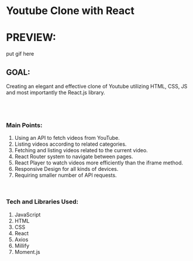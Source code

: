 # Youtube Clone with React


<h1>PREVIEW:</h1>

put gif here

<h2>GOAL:</h2>

Creating an elegant and effective clone of Youtube utilizing HTML, CSS, JS and most importantly the React.js library.

<br/>

<br/>

<h3>Main Points:</h3>

<ol>
  <li>Using an API to fetch videos from YouTube.</li>
  <li>Listing videos according to related categories.</li>
  <li>Fetching and listing videos related to the current video.</li>
  <li>React Router system to navigate between pages.</li>
  <li>React Player to watch videos more efficiently than the iframe method.</li>
  <li>Responsive Design for all kinds of devices.</li>
  <li>Requiring smaller number of API requests.</li>
</ol>

<br/>

<h3>Tech and Libraries Used:</h3>

<ol>
  <li>JavaScript</li>
  <li>HTML</li>
  <li>CSS</li>
  <li>React</li>
  <li>Axios</li>
  <li>Millify</li>
  <li>Moment.js</li>
</ol>
